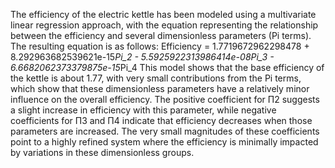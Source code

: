 The efficiency of the electric kettle has been modeled using a multivariate linear regression approach,
with the equation representing the relationship between the efficiency and several dimensionless parameters (Pi terms). The resulting equation is as follows:
Efficiency = 1.7719672962298478 + 8.292963682539621e-15*Pi_2 - 5.5925922313986414e-08Pi_3 - 6.6682062373379875e-15*Pi_4
This model shows that the base efficiency of the kettle is about 1.77, with very small contributions from the Pi terms,
which show that these dimensionless parameters have a relatively minor influence on the overall efficiency.
The positive coefficient for Π2​ suggests a slight increase in efficiency with this parameter, while negative coefficients for Π3​ and Π4​ indicate that efficiency decreases when those parameters are increased.
The very small magnitudes of these coefficients point to a highly refined system where the efficiency is minimally impacted by variations in these dimensionless groups.
